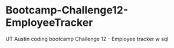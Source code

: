 # Bootcamp-Challenge12-EmployeeTracker
UT Austin coding bootcamp Challenge 12 - Employee tracker w sql
